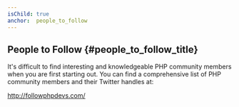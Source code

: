 ```yaml
---
isChild: true
anchor:  people_to_follow
---
```


## People to Follow {#people_to_follow_title}

It's difficult to find interesting and knowledgeable PHP
community members when you are first starting out. You can
find a comprehensive list of PHP community members and their
Twitter handles at:

<http://followphpdevs.com/>
